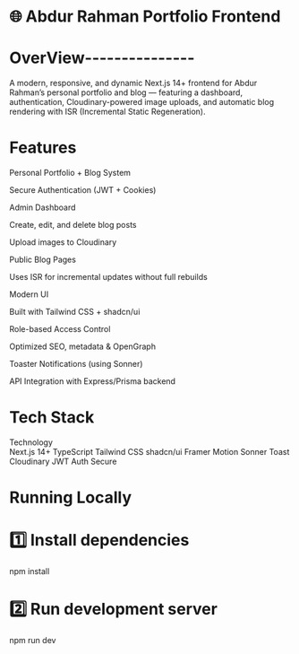 # 🌐 Abdur Rahman Portfolio Frontend

# OverView---------------

A modern, responsive, and dynamic Next.js 14+ frontend for Abdur Rahman’s personal portfolio and blog — featuring a dashboard, authentication, Cloudinary-powered image uploads, and automatic blog rendering with ISR (Incremental Static Regeneration).

# Features

Personal Portfolio + Blog System

Secure Authentication (JWT + Cookies)

Admin Dashboard

Create, edit, and delete blog posts

Upload images to Cloudinary

Public Blog Pages

Uses ISR for incremental updates without full rebuilds

Modern UI

Built with Tailwind CSS + shadcn/ui

Role-based Access Control

Optimized SEO, metadata & OpenGraph

Toaster Notifications (using Sonner)

API Integration with Express/Prisma backend

# Tech Stack

Technology	
Next.js 14+ 
TypeScript 
Tailwind CSS 
shadcn/ui 
Framer Motion 
Sonner	Toast 
Cloudinary 
JWT Auth Secure

# Running Locally
# 1️⃣ Install dependencies
npm install

# 2️⃣ Run development server
npm run dev